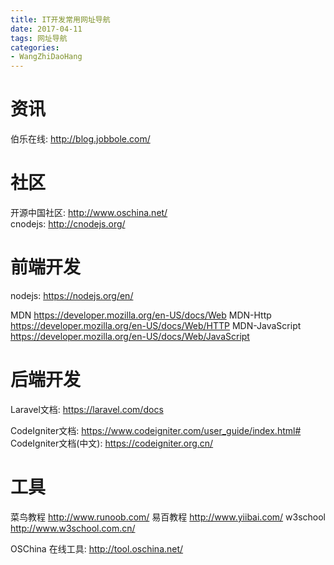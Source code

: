 ```yaml
---
title: IT开发常用网址导航
date: 2017-04-11
tags: 网址导航
categories:
- WangZhiDaoHang
---
```


# 资讯

伯乐在线: http://blog.jobbole.com/

# 社区

开源中国社区: http://www.oschina.net/  
cnodejs: http://cnodejs.org/  

# 前端开发

nodejs: https://nodejs.org/en/

MDN https://developer.mozilla.org/en-US/docs/Web
MDN-Http https://developer.mozilla.org/en-US/docs/Web/HTTP
MDN-JavaScript https://developer.mozilla.org/en-US/docs/Web/JavaScript

# 后端开发

Laravel文档: https://laravel.com/docs

CodeIgniter文档: https://www.codeigniter.com/user_guide/index.html#
CodeIgniter文档(中文): https://codeigniter.org.cn/



# 工具

菜鸟教程 http://www.runoob.com/
易百教程 http://www.yiibai.com/
w3school http://www.w3school.com.cn/

OSChina 在线工具: http://tool.oschina.net/


